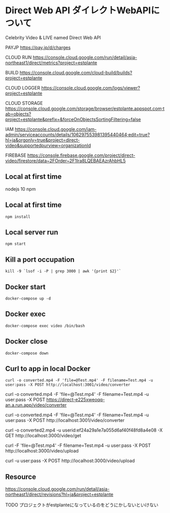 # Direct Web API ダイレクトWebAPIについて
Celebrity Video &amp; LIVE named Direct Web API

PAYJP
https://pay.jp/d/charges

CLOUD RUN
https://console.cloud.google.com/run/detail/asia-northeast1/direct/metrics?project=estplante

BUILD
https://console.cloud.google.com/cloud-build/builds?project=estplante

CLOUD LOGGER
https://console.cloud.google.com/logs/viewer?project=estplante

CLOUD STORAGE
https://console.cloud.google.com/storage/browser/estplante.appspot.com;tab=objects?project=estplante&prefix=&forceOnObjectsSortingFiltering=false

IAM
https://console.cloud.google.com/iam-admin/serviceaccounts/details/106297553981395440464;edit=true?hl=ja&orgonly=true&project=direct-video&supportedpurview=organizationId

FIREBASE
https://console.firebase.google.com/project/direct-video/firestore/data~2FOrder~2F1Ira8LQEBAEAzrAhbHL5

## Local at first time
nodejs 10
npm

## Local at first time
```
npm install
```

## Local server run
```
npm start
```

## Kill a port occupation
```
kill -9 `lsof -i -P | grep 3000 | awk '{print $2}'`
```
## Docker start
```
docker-compose up -d
```
## Docker exec
```
docker-compose exec video /bin/bash
```
## Docker close
```
docker-compose down
```
## Curl to app in local Docker
```
curl -o converted.mp4 -F 'file=@Test.mp4' -F filename=Test.mp4 -u user:pass -X POST http://localhost:3001/video/converter
```
curl -o converted.mp4 -F 'file=@Test.mp4' -F filename=Test.mp4 -u user:pass -X POST https://direct-e225xweoqq-an.a.run.app/video/converter

curl -o converted.mp4 -F 'file=@Test.mp4' -F filename=Test.mp4 -u user:pass -X POST http://localhost:3001/video/converter

curl -o converted2.mp4 -u userid:ef24a29a1e7a055d6af40f48fd8a4e08 -X GET http://localhost:3000/video/get


curl -F 'file=@Test.mp4' -F filename=Test.mp4 -u user:pass -X POST http://localhost:3000/video/upload

curl -u user:pass -X POST http://localhost:3000/video/upload

## Resource
https://console.cloud.google.com/run/detail/asia-northeast1/direct/revisions?hl=ja&project=estplante


TODO プロジェクトがestplanteになっているのをどうにかしないといけない